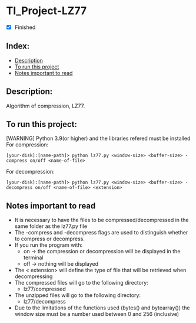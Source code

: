 # TI_Project-LZ77

- [x] Finished

## Index:
- [Description](#description)
- [To run this project](#to-run-this-project)
- [Notes important to read](#notes-important-to-read)

## Description:
Algorithm of compression, LZ77.

## To run this project:
[WARNING] Python 3.9(or higher) and the libraries refered must be installed <br>
For compression:<br>
```shellscript
[your-disk]:[name-path]> python lz77.py <window-size> <buffer-size> -compress on/off <name-of-file>
```

For decompression:<br>
```shellscript
[your-disk]:[name-path]> python lz77.py <window-size> <buffer-size> -decompress on/off <name-of-file> <extension>
```

## Notes important to read
- It is necessary to have the files to be compressed/decompressed in the same folder as the lz77.py file 
- The -compress and -decompress flags are used to distinguish whether to compress or decompress.
- If you run the program with:<br>
     + on -> the compression or decompression will be displayed in the terminal<br>
     + off -> nothing will be displayed
- The < extension> will define the type of file that will be retrieved when decompressing
- The compressed files will go to the following directory:<br>
     + lz77/compressed
- The unzipped files will go to the following directory:<br>
     + lz77/decompress 
- Due to the limitations of the functions used (bytes() and bytearray()) the window size must be a number used between 0 and 256 (inclusive)
